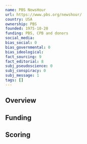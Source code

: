 ```yaml
---
name: PBS NewsHour
url: https://www.pbs.org/newshour/
country: USA
ownership: PBS
founded: 1975-10-20
funding: PBS, CPB and donors
social_media:
bias_social: 0
bias_governmental: 0
bias_ideological:
fact_sourcing: 9
fact_editorial: 8
subj_pseudoscience: 0
subj_conspiracy: 0
subj_message: 1
tags: []
---
```


## Overview

## Funding

## Scoring
